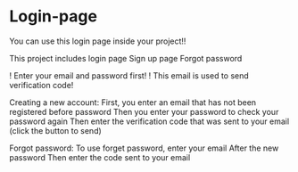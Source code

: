 # Login-page

You can use this login page inside your project!!

This project includes login page
Sign up page
Forgot password

! Enter your email and password first!
! This email is used to send verification code!

Creating a new account:
First, you enter an email that has not been registered before 
password
Then you enter your password to check your password again
Then enter the verification code that was sent to your email (click the button to send)

Forgot password:
To use forget password, enter your email
After the new password
Then enter the code sent to your email
